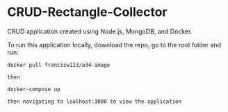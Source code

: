 # CRUD-Rectangle-Collector
CRUD application created using Node.js, MongoDB, and Docker.

To run this application locally, download the repo, go to the root folder and run: 
```
docker pull francisw123/a34-image

then

docker-compose up

then navigating to loalhost:3000 to view the application

```
